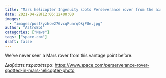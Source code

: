 ```yaml
---
title: "Mars helicopter Ingenuity spots Perseverance rover from the air (photo)"
date: 2021-04-28T12:06:12+00:00
images:
  - "images/post/yzhcw276vcqPunrqQkjPUe.jpg"
author: "AstroBot"
categories: ["News"]
tags: ["space.com"]
draft: false
---
```


We've never seen a Mars rover from this vantage point before. 

Διαβάστε περισσότερα: https://www.space.com/perserverance-rover-spotted-in-mars-helicopter-photo

